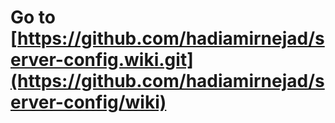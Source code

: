 # Go to [https://github.com/hadiamirnejad/server-config.wiki.git](https://github.com/hadiamirnejad/server-config/wiki)
